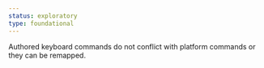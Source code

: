 ```yaml
---
status: exploratory
type: foundational
---
```


Authored keyboard commands do not conflict with platform commands or they can be remapped.
